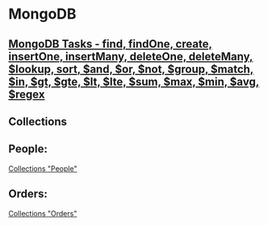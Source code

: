# MongoDB

## [MongoDB Tasks - find, findOne, create, insertOne, insertMany, deleteOne, deleteMany, $lookup, sort, $and, $or, $not, $group, $match, $in, $gt, $gte, $lt, $lte, $sum, $max, $min, $avg, $regex](https://github.com/AlexeyLobanov1/MongoDB/blob/main/NoSQL%20Tasks.md)

## Collections

## People:

[Collections "People"](https://github.com/AlexeyLobanov1/MongoDB/blob/main/Collections%22People%22.json)

## Orders:

[Collections "Orders"](https://github.com/AlexeyLobanov1/MongoDB/blob/main/Collections%22Orders%22.json)
